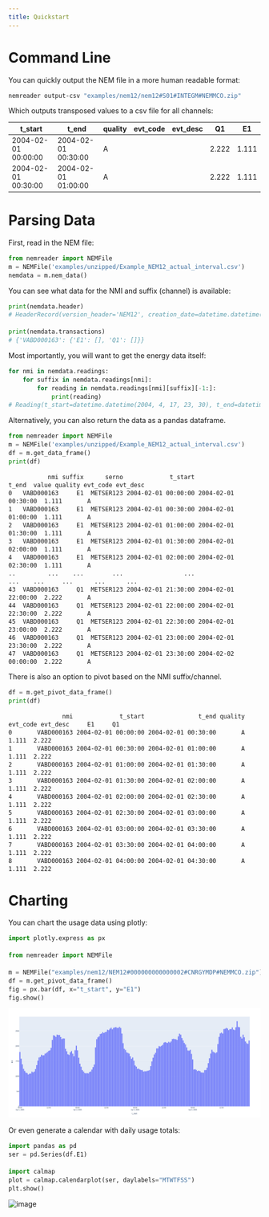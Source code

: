```yaml
---
title: Quickstart
---
```


# Command Line

You can quickly output the NEM file in a more human readable format:

``` bash
nemreader output-csv "examples/nem12/nem12#S01#INTEGM#NEMMCO.zip"
```

Which outputs transposed values to a csv file for all channels:

| t_start             | t_end               | quality | evt_code | evt_desc | Q1    | E1    |
| ------------------- | ------------------- | ------- | -------- | -------- | ----- | ----- |
| 2004-02-01 00:00:00 | 2004-02-01 00:30:00 | A       |          |          | 2.222 | 1.111 |
| 2004-02-01 00:30:00 | 2004-02-01 01:00:00 | A       |          |          | 2.222 | 1.111 |


# Parsing Data

First, read in the NEM file:

``` python
from nemreader import NEMFile
m = NEMFile('examples/unzipped/Example_NEM12_actual_interval.csv')
nemdata = m.nem_data()
```

You can see what data for the NMI and suffix (channel) is available:

``` python
print(nemdata.header)
# HeaderRecord(version_header='NEM12', creation_date=datetime.datetime(2004, 4, 20, 13, 0), from_participant='MDA1', to_participant='Ret1')

print(nemdata.transactions)
# {'VABD000163': {'E1': [], 'Q1': []}}
```

Most importantly, you will want to get the energy data itself:

``` python
for nmi in nemdata.readings:
    for suffix in nemdata.readings[nmi]:
        for reading in nemdata.readings[nmi][suffix][-1:]:
            print(reading)
# Reading(t_start=datetime.datetime(2004, 4, 17, 23, 30), t_end=datetime.datetime(2004, 4, 18, 0, 0), read_value=14.733, uom='kWh', quality_method='S14', event='', val_start=None, val_end=None)
```

Alternatively, you can also return the data as a pandas dataframe.

``` python
from nemreader import NEMFile
m = NEMFile('examples/unzipped/Example_NEM12_actual_interval.csv')
df = m.get_data_frame()
print(df)
```

```df
           nmi suffix      serno             t_start               t_end  value quality evt_code evt_desc
0   VABD000163     E1  METSER123 2004-02-01 00:00:00 2004-02-01 00:30:00  1.111       A                  
1   VABD000163     E1  METSER123 2004-02-01 00:30:00 2004-02-01 01:00:00  1.111       A                  
2   VABD000163     E1  METSER123 2004-02-01 01:00:00 2004-02-01 01:30:00  1.111       A                  
3   VABD000163     E1  METSER123 2004-02-01 01:30:00 2004-02-01 02:00:00  1.111       A                  
4   VABD000163     E1  METSER123 2004-02-01 02:00:00 2004-02-01 02:30:00  1.111       A                  
..         ...    ...        ...                 ...                 ...    ...     ...      ...      ...
43  VABD000163     Q1  METSER123 2004-02-01 21:30:00 2004-02-01 22:00:00  2.222       A                  
44  VABD000163     Q1  METSER123 2004-02-01 22:00:00 2004-02-01 22:30:00  2.222       A                  
45  VABD000163     Q1  METSER123 2004-02-01 22:30:00 2004-02-01 23:00:00  2.222       A                  
46  VABD000163     Q1  METSER123 2004-02-01 23:00:00 2004-02-01 23:30:00  2.222       A                  
47  VABD000163     Q1  METSER123 2004-02-01 23:30:00 2004-02-02 00:00:00  2.222       A      
```


There is also an option to pivot based on the NMI suffix/channel.

``` python
df = m.get_pivot_data_frame()
print(df)
```

```df
               nmi             t_start               t_end quality evt_code evt_desc     E1     Q1
0       VABD000163 2004-02-01 00:00:00 2004-02-01 00:30:00       A                    1.111  2.222
1       VABD000163 2004-02-01 00:30:00 2004-02-01 01:00:00       A                    1.111  2.222
2       VABD000163 2004-02-01 01:00:00 2004-02-01 01:30:00       A                    1.111  2.222
3       VABD000163 2004-02-01 01:30:00 2004-02-01 02:00:00       A                    1.111  2.222
4       VABD000163 2004-02-01 02:00:00 2004-02-01 02:30:00       A                    1.111  2.222
5       VABD000163 2004-02-01 02:30:00 2004-02-01 03:00:00       A                    1.111  2.222
6       VABD000163 2004-02-01 03:00:00 2004-02-01 03:30:00       A                    1.111  2.222
7       VABD000163 2004-02-01 03:30:00 2004-02-01 04:00:00       A                    1.111  2.222
8       VABD000163 2004-02-01 04:00:00 2004-02-01 04:30:00       A                    1.111  2.222
```


# Charting

You can chart the usage data using plotly:

``` python
import plotly.express as px

from nemreader import NEMFile

m = NEMFile("examples/nem12/NEM12#000000000000002#CNRGYMDP#NEMMCO.zip")
df = m.get_pivot_data_frame()
fig = px.bar(df, x="t_start", y="E1")
fig.show()
```

![image](_static/img/plot_profile.png)

Or even generate a calendar with daily usage totals:

``` python
import pandas as pd
ser = pd.Series(df.E1)

import calmap
plot = calmap.calendarplot(ser, daylabels="MTWTFSS")
plt.show()
```

![image](_static/img/plot_cal.png)
